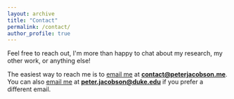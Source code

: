 ```yaml
---
layout: archive
title: "Contact"
permalink: /contact/
author_profile: true
---
```


Feel free to reach out, I'm more than happy to chat about my research, my other work, or anything else! 

The easiest way to reach me is to [email me](mailto:contact@peterjacobson.me) at **contact@peterjacobson.me**. You can also [email me](mailto:peter.jacobson@duke.edu) at **peter.jacobson@duke.edu** if you prefer a different email.
